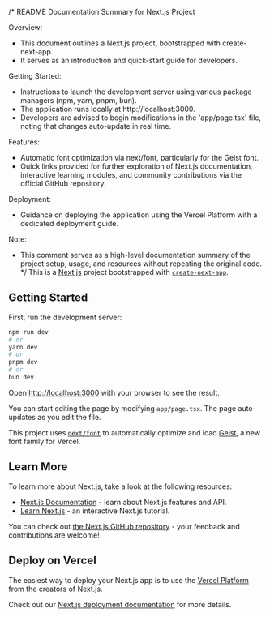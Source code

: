 /*
README Documentation Summary for Next.js Project

Overview:
- This document outlines a Next.js project, bootstrapped with create-next-app.
- It serves as an introduction and quick-start guide for developers.

Getting Started:
- Instructions to launch the development server using various package managers (npm, yarn, pnpm, bun).
- The application runs locally at http://localhost:3000.
- Developers are advised to begin modifications in the 'app/page.tsx' file, noting that changes auto-update in real time.

Features:
- Automatic font optimization via next/font, particularly for the Geist font.
- Quick links provided for further exploration of Next.js documentation, interactive learning modules, and community contributions via the official GitHub repository.

Deployment:
- Guidance on deploying the application using the Vercel Platform with a dedicated deployment guide.

Note:
- This comment serves as a high-level documentation summary of the project setup, usage, and resources without repeating the original code.
*/
This is a [Next.js](https://nextjs.org) project bootstrapped with [`create-next-app`](https://nextjs.org/docs/app/api-reference/cli/create-next-app).

## Getting Started

First, run the development server:

```bash
npm run dev
# or
yarn dev
# or
pnpm dev
# or
bun dev
```

Open [http://localhost:3000](http://localhost:3000) with your browser to see the result.

You can start editing the page by modifying `app/page.tsx`. The page auto-updates as you edit the file.

This project uses [`next/font`](https://nextjs.org/docs/app/building-your-application/optimizing/fonts) to automatically optimize and load [Geist](https://vercel.com/font), a new font family for Vercel.

## Learn More

To learn more about Next.js, take a look at the following resources:

- [Next.js Documentation](https://nextjs.org/docs) - learn about Next.js features and API.
- [Learn Next.js](https://nextjs.org/learn) - an interactive Next.js tutorial.

You can check out [the Next.js GitHub repository](https://github.com/vercel/next.js) - your feedback and contributions are welcome!

## Deploy on Vercel

The easiest way to deploy your Next.js app is to use the [Vercel Platform](https://vercel.com/new?utm_medium=default-template&filter=next.js&utm_source=create-next-app&utm_campaign=create-next-app-readme) from the creators of Next.js.

Check out our [Next.js deployment documentation](https://nextjs.org/docs/app/building-your-application/deploying) for more details.
